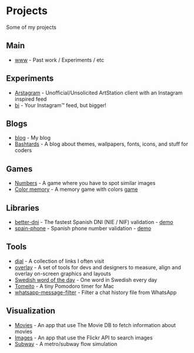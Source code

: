 # Projects

Some of my projects

## Main

- [www](https://www.singuerinc.com/) - Past work / Experiments / etc

## Experiments

- [Arstagram](https://artstagram.singuerinc.com/) - Unofficial/Unsolicited ArtStation client with an Instagram inspired feed
- [bi](https://bi.singuerinc.com/) - Your Instagram™ feed, but bigger!

## Blogs

- [blog](https://blog.singuerinc.com/) - My blog
- [Bashtards](https://www.bashtards.com/) - A blog about themes, wallpapers, fonts, icons, and stuff for coders

## Games

- [Numbers](https://blog.singuerinc.com/static/code/labs/require-marionette-game/index.html) - A game where you have to spot similar images
- [Color memory](https://github.com/singuerinc/pairs) - A memory game with colors [game](https://singuerinc-labs.gitlab.io/pairs/)

## Libraries

- [better-dni](https://github.com/singuerinc/better-dni) - The fastest Spanish DNI (NIE / NIF) validation - [demo](https://better-dni.netlify.com/)
- [spain-phone](https://github.com/singuerinc/spain-phone) - Spanish phone number validation - [demo](https://spain-phone-demo.netlify.com)

## Tools

- [dial](https://home.singuerinc.com/) - A collection of links I often visit
- [overlay](https://github.com/singuerinc/overlay) - A set of tools for devs and designers to measure, align and overlay on-screen graphics and layouts
- [Swedish word of the day](https://swotd.singuerinc.com) - One word in Swedish every day
- [Tomeito](https://tomeito-app.singuerinc.com/) - A tiny Pomodoro timer for Mac
- [whatsapp-message-filter](https://github.com/singuerinc/whatsapp-message-filter) - Filter a chat history file from WhatsApp

## Visualization

- [Movies](https://blog.singuerinc.com/static/code/labs/require-marionette-movies/index.html) - An app that use The Movie DB to fetch information about movies
- [Images](https://blog.singuerinc.com/static/code/labs/require-marionette-flickr/index.html) - An app that use the Flickr API to search images
- [Subway](https://singuerinc-labs.gitlab.io/subway/) - A metro/subway flow simulation
